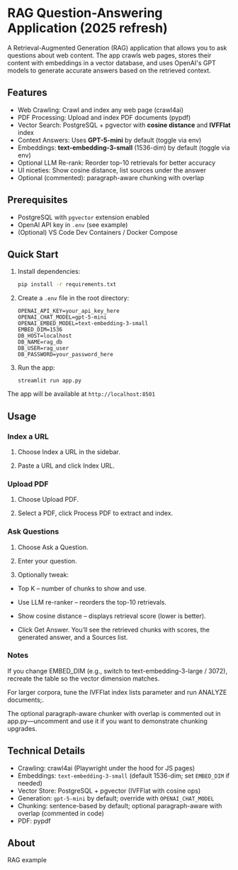 
# RAG Question-Answering Application (2025 refresh)
 
A Retrieval-Augmented Generation (RAG) application that allows you to ask questions about web content. The app crawls web pages, stores their content with embeddings in a vector database, and uses OpenAI's GPT models to generate accurate answers based on the retrieved context.
 
 ## Features
   * Web Crawling: Crawl and index any web page (crawl4ai)
   * PDF Processing: Upload and index PDF documents (pypdf)
   * Vector Search: PostgreSQL + pgvector with **cosine distance** and **IVFFlat** index
   * Context Answers: Uses **GPT-5-mini** by default (toggle via env)
   * Embeddings: **text-embedding-3-small** (1536-dim) by default (toggle via env)
   * Optional LLM Re-rank: Reorder top-10 retrievals for better accuracy
   * UI niceties: Show cosine distance, list sources under the answer
   * Optional (commented): paragraph-aware chunking with overlap
 
 ## Prerequisites
   * PostgreSQL with `pgvector` extension enabled
   * OpenAI API key in `.env` (see example)
   * (Optional) VS Code Dev Containers / Docker Compose
 
 ## Quick Start
1. Install dependencies:

   ```bash
   pip install -r requirements.txt

2. Create a `.env` file in the root directory:
 
       OPENAI_API_KEY=your_api_key_here
       OPENAI_CHAT_MODEL=gpt-5-mini
       OPENAI_EMBED_MODEL=text-embedding-3-small
       EMBED_DIM=1536
       DB_HOST=localhost
       DB_NAME=rag_db
       DB_USER=rag_user
       DB_PASSWORD=your_password_here
 

3. Run the app:
 
       streamlit run app.py
 
 The app will be available at `http://localhost:8501`
 
 ## Usage
### Index a URL

1. Choose Index a URL in the sidebar.

2. Paste a URL and click Index URL.

### Upload PDF

1. Choose Upload PDF.

2. Select a PDF, click Process PDF to extract and index.

### Ask Questions

1. Choose Ask a Question.

2. Enter your question.

3. Optionally tweak:

* Top K – number of chunks to show and use.

* Use LLM re-ranker – reorders the top-10 retrievals.

* Show cosine distance – displays retrieval score (lower is better).

* Click Get Answer. You’ll see the retrieved chunks with scores, the generated answer, and a Sources list.

### Notes

If you change EMBED_DIM (e.g., switch to text-embedding-3-large / 3072), recreate the table so the vector dimension matches.

For larger corpora, tune the IVFFlat index lists parameter and run ANALYZE documents;.

The optional paragraph-aware chunker with overlap is commented out in app.py—uncomment and use it if you want to demonstrate chunking upgrades.
 
 ## Technical Details
   * Crawling: crawl4ai (Playwright under the hood for JS pages)
   * Embeddings: `text-embedding-3-small` (default 1536-dim; set `EMBED_DIM` if needed)
   * Vector Store: PostgreSQL + pgvector (IVFFlat with cosine ops)
   * Generation: `gpt-5-mini` by default; override with `OPENAI_CHAT_MODEL`
   * Chunking: sentence-based by default; optional paragraph-aware with overlap (commented in code)
   * PDF: pypdf
 
 ## About
 RAG example
